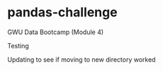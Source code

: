 # pandas-challenge
GWU Data Bootcamp (Module 4)

Testing

Updating to see if moving to new directory worked
